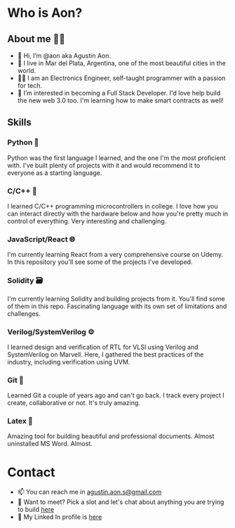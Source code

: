 # Who is Aon?

## About me 🧒🏾
- 👋 Hi, I’m @aon aka Agustin Aon.
- 🌊 I live in Mar del Plata, Argentina, one of the most beautiful cities in the world.
- ✍🏾 I am an Electronics Engineer, self-taught programmer with a passion for tech.
- 👀 I’m interested in becoming a Full Stack Developer. I'd love help build the new web 3.0 too. I'm learning how to make smart contracts as well!

## Skills
### Python 🐍
Python was the first language I learned, and the one I'm the most proficient with. I've built plenty of projects with it and would recommend it to everyone as a starting language.

### C/C++ 🔌
I learned C/C++ programming microcontrollers in college. I love how you can interact directly with the hardware below and how you're pretty much in control of everything. Very interesting and challenging.

### JavaScript/React 🌐
I'm currently learning React from a very comprehensive course on Udemy. In this repository you'll see some of the projects I've developed.

### Solidity 🗃
I'm currently learning Solidity and building projects from it. You'll find some of them in this repo. Fascinating language with its own set of limitations and challenges.

### Verilog/SystemVerilog ⚙️
I learned design and verification of RTL for VLSI using Verilog and SystemVerilog on Marvell. Here, I gathered the best practices of the industry, including verification using UVM.

### Git 🚩
Learned Git a couple of years ago and can't go back. I track every project I create, collaborative or not. It's truly amazing.

### Latex 📜
Amazing tool for building beautiful and professional documents. Almost uninstalled MS Word. Almost.

# Contact
- 📫 You can reach me in agustin.aon.s@gmail.com
- 📆 Want to meet? Pick a slot and let's chat about anything you are trying to build [here](https://calendly.com/agustin-aon/30min)
- 🔗 My Linked In profile is [here](https://www.linkedin.com/in/agustin-aon-8b444b88/)
